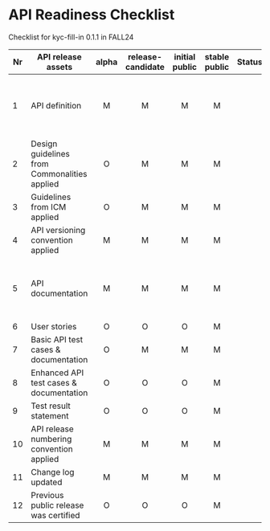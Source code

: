 # API Readiness Checklist

Checklist for kyc-fill-in 0.1.1 in FALL24

| Nr | API release assets  | alpha | release-candidate |  initial<br>public | stable<br> public | Status | Comments |
|----|----------------------------------------------|:-----:|:-----------------:|:-------:|:------:|:----:|:----:|
|  1 | API definition                               |   M   |         M         |    M    |    M   |     | link to be provided when release is created, API Code |
|  2 | Design guidelines from Commonalities applied |   O   |         M         |    M    |    M   |     |      |
|  3 | Guidelines from ICM applied                  |   O   |         M         |    M    |    M   |     |      |
|  4 | API versioning convention applied            |   M   |         M         |    M    |    M   |     |      |
|  5 | API documentation                            |   M   |         M         |    M    |    M   |     | link to be provided when release is created, API Code |
|  6 | User stories                                 |   O   |         O         |    O    |    M   |     | link |
|  7 | Basic API test cases & documentation         |   O   |         M         |    M    |    M   |     | link |
|  8 | Enhanced API test cases & documentation      |   O   |         O         |    O    |    M   |     | link |
|  9 | Test result statement                        |   O   |         O         |    O    |    M   |     | link |
| 10 | API release numbering convention applied     |   M   |         M         |    M    |    M   |     |      |
| 11 | Change log updated                           |   M   |         M         |    M    |    M   |     | link |
| 12 | Previous public release was certified        |   O   |         O         |    O    |    M   |     |      | 
